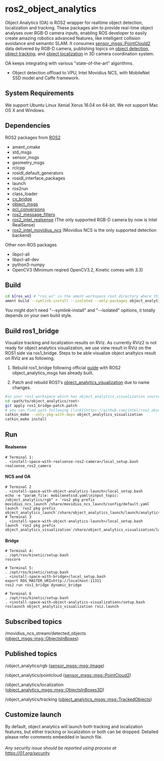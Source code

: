 # ros2_object_analytics
Object Analytics (OA) is ROS2 wrapper for realtime object detection, localization and tracking.
These packages aim to provide real-time object analyses over RGB-D camera inputs, enabling ROS developer to easily create amazing robotics advanced features, like intelligent collision avoidance and semantic SLAM. It consumes [sensor_msgs::PointClould2](http://docs.ros.org/api/sensor_msgs/html/msg/PointCloud2.html) data delivered by RGB-D camera, publishing topics on [object detection](https://github.com/intel/ros2_object_msgs), [object tracking](https://github.com/intel/ros2_object_analytics/tree/master/object_analytics_msgs), and [object localization](https://github.com/intel/ros2_object_analytics/object_analytics_msgs) in 3D camera coordination system.

OA keeps integrating with various "state-of-the-art" algorithms.
* Object detection offload to VPU, Intel Movidius NCS, with MobileNet SSD model and Caffe framework.

## System Requirements
We support Ubuntu Linux Xenial Xerus 16.04 on 64-bit. We not support Mac OS X and Windows.

## Dependencies
  ROS2 packages from [ROS2](https://github.com/ros2)
  * ament_cmake
  * std_msgs
  * sensor_msgs
  * geometry_msgs
  * rclcpp
  * rosidl_default_generators
  * rosidl_interface_packages
  * launch
  * ros2run
  * class_loader
  * [cv_bridge](https://github.com/ros-perception/vision_opencv/tree/ros2/cv_bridge)
  * [object_msgs](https://github.com/intel/ros2_object_msgs)
  * [pcl_conversions](https://github.com/ros2/pcl_conversions/tree/ardent)
  * [ros2_message_filters](https://github.com/intel/ros2_message_filters)
  * [ros2_intel_realsense](https://github.com/intel/ros2_intel_realsense) (The only supported RGB-D camera by now is Intel RealSense)
  * [ros2_intel_movidius_ncs](https://github.com/intel/ros2_intel_movidius_ncs) (Movidius NCS is the only supported detection backend)

  Other non-ROS packages
  * libpcl-all
  * libpcl-all-dev
  * python3-numpy
  * OpenCV3 (Minimum reqired OpenCV3.2, Kinetic comes with 3.3)

## Build
  ```bash
  cd ${ros_ws} # "ros_ws" is the ament workspace root directory where this project is placed in
  ament build --symlink-install --isolated --only-packages object_analytics_node object_analytics_msgs object_analytics_launch
  ```
  You might don't need "--symlink-install" and "--isolated" opitions, it totally depends on your own build style.

## Build ros1_bridge
  Visualize tracking and localization results on RViz. As currently RViz2 is not ready for object analytics visualization, we use view result in RViz on the ROS1 side via ros1_bridge.
  Steps to be able visualize object analtyics result on RViz are as following.

  1. Rebuild ros1_bridge following official [guide](https://github.com/ros2/ros1_bridge) with ROS2 object_analytics_msgs has already built.

  2. Patch and rebuild ROS1's [object_analytics_visualization](https://github.com/intel/ros_object_analytics/tree/master/object_analytics_visualization) due to name changes.
  ```bash
  #in your ros1 workspace which has object_analytics_visualization source code
  cd <path/to/object_analytics/root>
  git apply ros1_bridge-patch.patch
  # you can find path following [link](https://github.com/intel/ros2_object_analytics/blob/master/patch/ros1_bridge-patch.patch)
  catkin_make --only-pkg-with-deps object_analytics_visualization
  catkin_make install
  ```
## Run
#### Realsense
  ```
  # Terminal 1:
  . <install-space-with-realsense-ros2-camera>/local_setup.bash
  realsense_ros2_camera
  ```
#### NCS and OA
  ```
  # Terminal 2
  . <install-space-with-object-analytics-launch>/local_setup.bash
  echo -e "param_file: mobilenetssd.yaml\ninput_topic: /object_analytics/rgb" > `ros2 pkg prefix movidius_ncs_launch`/share/movidius_ncs_launch/config/default.yaml
  launch `ros2 pkg prefix object_analytics_launch`/share/object_analytics_launch/launch/analytics_movidius_ncs.py
  # Terminal 3
  . <install-space-with-object-analytics-launch>/local_setup.bash
  launch `ros2 pkg prefix object_analytics_visualization`/share/object_analytics_visualization/launch/object_analytics_rviz.py

  ```
#### Bridge
  ```
  # Terminal 4:
  . /opt/ros/kinetic/setup.bash
  roscore

  # Terminal 5:
  . /opt/ros/kinetic/setup.bash
  . <install-space-with-bridge>/local_setup.bash
  export ROS_MASTER_URI=http://localhost:11311
  ros2 run ros1_bridge dynamic_bridge

  # Terminal 6
  . /opt/ros/kinetic/setup.bash
  . <install-space-with-object-analytics-visualization>/setup.bash
  roslaunch object_analytics_visualization rviz.launch
  ```
## Subscribed topics
  /movidius_ncs_stream/detected_objects ([object_msgs::msg::ObjectsInBoxes](https://github.com/intel/ros2_object_msgs/blob/master/msg/ObjectsInBoxes.msg))

## Published topics
  /object_analytics/rgb ([sensor_msgs::msg::Image](https://github.com/ros2/common_interfaces/blob/master/sensor_msgs/msg/Image.msg))

  /object_analytics/pointcloud ([sensor_msgs::msg::PointCloud2](https://github.com/ros2/common_interfaces/blob/master/sensor_msgs/msg/PointCloud2.msg))

  /object_analytics/localization ([object_analytics_msgs::msg::ObjectsInBoxes3D](https://github.com/intel/ros2_object_analytics/blob/master/object_analytics_msgs/msg/ObjectsInBoxes3D.msg))

  /object_analytics/tracking ([object_analytics_msgs::msg::TrackedObjects](https://github.com/intel/ros2_object_analytics/blob/master/object_analytics_msgs/msg/TrackedObjects.msg))


## Customize launch
  By default, object analytics will launch both tracking and localization features, but either tracking or localization or both can be dropped. Detailed please refer comments embedded in launch file.

###### *Any security issue should be reported using process at https://01.org/security*
